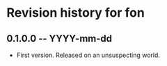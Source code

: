 # Revision history for fon

## 0.1.0.0 -- YYYY-mm-dd

* First version. Released on an unsuspecting world.
